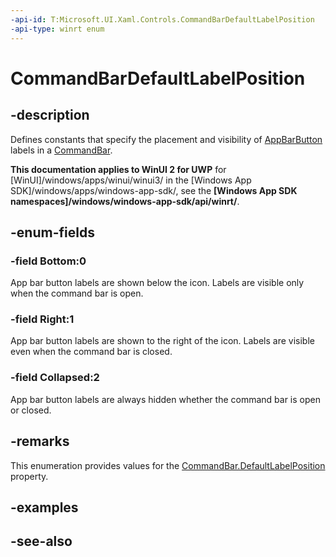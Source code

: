 ```yaml
---
-api-id: T:Microsoft.UI.Xaml.Controls.CommandBarDefaultLabelPosition
-api-type: winrt enum
---
```


<!-- Enumeration syntax
public enum Windows.UI.Xaml.Controls.CommandBarDefaultLabelPosition : int
-->

# CommandBarDefaultLabelPosition

## -description
Defines constants that specify the placement and visibility of [AppBarButton](appbarbutton.md) labels in a [CommandBar](commandbar.md).

**This documentation applies to WinUI 2 for UWP** for [WinUI]/windows/apps/winui/winui3/ in the [Windows App SDK]/windows/apps/windows-app-sdk/, see the **[Windows App SDK namespaces]/windows/windows-app-sdk/api/winrt/**.

## -enum-fields
### -field Bottom:0
App bar button labels are shown below the icon. Labels are visible only when the command bar is open.

### -field Right:1
App bar button labels are shown to the right of the icon. Labels are visible even when the command bar is closed.

### -field Collapsed:2
App bar button labels are always hidden whether the command bar is open or closed.


## -remarks
This enumeration provides values for the [CommandBar.DefaultLabelPosition](commandbar_defaultlabelposition.md) property.

## -examples

## -see-also
